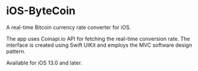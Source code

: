 # iOS-ByteCoin
A real-time Bitcoin currency rate converter for iOS.

The app uses Coinapi.io API for fetching the real-time conversion rate. The interface is created using Swift UIKit and employs the MVC software design pattern.

Available for iOS 13.0 and later.
